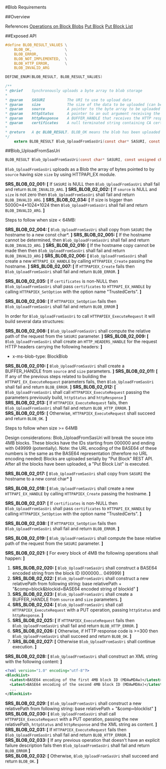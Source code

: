 #Blob Requirements

##Overview

References
[Operations on Block Blobs](https://msdn.microsoft.com/en-us/library/azure/ee691974.aspx)
[Put Block](https://msdn.microsoft.com/en-us/library/azure/dd135726.aspx)
[Put Block List](https://msdn.microsoft.com/en-us/library/azure/dd179467.aspx)

##Exposed API
```c
#define BLOB_RESULT_VALUES \
    BLOB_OK,               \
    BLOB_ERROR,            \
    BLOB_NOT_IMPLEMENTED,  \
    BLOB_HTTP_ERROR,       \
    BLOB_INVALID_ARG    

DEFINE_ENUM(BLOB_RESULT, BLOB_RESULT_VALUES)
    
/**
* @brief	Synchronously uploads a byte array to blob storage
*
* @param	SASURI	        The URI to use to upload data
* @param	size		    The size of the data to be uploaded (can be 0)
* @param	source		    A pointer to the byte array to be uploaded (can be NULL, but then size needs to be zero)
* @param    httpStatus      A pointer to an out argument receiving the HTTP status (available only when the return value is BLOB_OK)
* @param    httpResponse    A BUFFER_HANDLE that receives the HTTP response from the server (available only when the return value is BLOB_OK)
* @param    certificates    A null terminated string containing CA certificates to be used
*
* @return	A @c BLOB_RESULT. BLOB_OK means the blob has been uploaded successfully. Any other value indicates an error
*/
    extern BLOB_RESULT Blob_UploadFromSasUri(const char* SASURI, const unsigned char* source, size_t size, const unsigned int* httpStatus, BUFFER_HANDLE httpResponse);
```

##Blob_UploadFromSasUri 
```c
BLOB_RESULT Blob_UploadFromSasUri(const char* SASURI, const unsigned char* source, size_t size, const unsigned int* httpStatus, BUFFER_HANDLE httpResponse, const char* certificates)
```
`Blob_UploadFromSasUri` uploads as a Blob the array of bytes pointed to by `source` having size `size` by using HTTPAPI_EX module.

**SRS_BLOB_02_001: [** If `SASURI` is NULL then `Blob_UploadFromSasUri` shall fail and return `BLOB_INVALID_ARG`. **]**
**SRS_BLOB_02_002: [** If `source` is NULL and `size` is not zero then `Blob_UploadFromSasUri` shall fail and return `BLOB_INVALID_ARG`. **]**
**SRS_BLOB_02_034: [** If size is bigger than 50000\*4\*1024\*1024 then `Blob_UploadFromSasUri` shall fail and return `BLOB_INVALID_ARG`. **]**

Steps to follow when size < 64MB:

**SRS_BLOB_02_004: [** `Blob_UploadFromSasUri` shall copy from `SASURI` the hostname to a new const char\*. **]** 
**SRS_BLOB_02_005: [** If the hostname cannot be determined, then `Blob_UploadFromSasUri` shall fail and return `BLOB_INVALID_ARG`. **]**
**SRS_BLOB_02_016: [** If the hostname copy cannot be made then then `Blob_UploadFromSasUri` shall fail and return ``BLOB_INVALID_ARG`` **]**
**SRS_BLOB_02_006: [** `Blob_UploadFromSasUri` shall create a new `HTTPAPI_EX_HANDLE` by calling `HTTPAPIEX_Create` passing the hostname. **]**
**SRS_BLOB_02_007: [** If `HTTPAPIEX_Create` fails then `Blob_UploadFromSasUri` shall fail and return `BLOB_ERROR`. **]**

**SRS_BLOB_02_035: [** If `certificates` is non-NULL then `Blob_UploadFromSasUri` shall pass `certificates` to `HTTPAPI_EX_HANDLE` by calling `HTTPAPIEX_SetOption` with the option name "TrustedCerts". **]**

**SRS_BLOB_02_036: [** If `HTTPAPIEX_SetOption` fails then `Blob_UploadFromSasUri` shall fail and return `BLOB_ERROR` **]**

In order for `Blob_UploadFromSasUri` to call `HTTPAPIEX_ExecuteRequest` it will build several data structures:

**SRS_BLOB_02_008: [** `Blob_UploadFromSasUri` shall compute the relative path of the request from the `SASURI` parameter. **]**
**SRS_BLOB_02_009: [** `Blob_UploadFromSasUri` shall create an `HTTP_HEADERS_HANDLE` for the request HTTP headers carrying the following headers: **]**
- x-ms-blob-type: BlockBlob

**SRS_BLOB_02_010: [** `Blob_UploadFromSasUri` shall create a BUFFER_HANDLE from `source` and `size` parameters. **]**
**SRS_BLOB_02_011: [** If any of the previous steps related to building the `HTTPAPI_EX_ExecuteRequest` parameters fails, then `Blob_UploadFromSasUri` shall fail and return `BLOB_ERROR`. **]**
**SRS_BLOB_02_012: [** `Blob_UploadFromSasUri` shall call `HTTPAPIEX_ExecuteRequest` passing the parameters previously build, `httpStatus` and `httpResponse` **]**
**SRS_BLOB_02_013: [** If `HTTPAPIEX_ExecuteRequest` fails, then `Blob_UploadFromSasUri` shall fail and return `BLOB_HTTP_ERROR`. **]**
**SRS_BLOB_02_015: [** Otherwise, `HTTPAPIEX_ExecuteRequest` shall succeed and return `BLOB_OK`. **]**

Steps to follow when size >= 64MB

Design considerations: Blob_UploadFromSasUri will break the souce into 4MB blocks.
These blocks have the IDs starting from 000000 and ending with 049999 (potentially). 
    Note: the URL encoding of the BASE64 of these numbers is the same as the BASE64 representation (therefore no URL encoding needed)
Blocks are uploaded serially by "Put Block" REST API. After all the blocks have been uploaded, a "Put Block List" is executed.

**SRS_BLOB_02_017: [** `Blob_UploadFromSasUri` shall copy from `SASURI` the hostname to a new const char\* **]**

**SRS_BLOB_02_018: [** `Blob_UploadFromSasUri` shall create a new `HTTPAPI_EX_HANDLE` by calling `HTTPAPIEX_Create` passing the hostname. **]**

**SRS_BLOB_02_037: [** If `certificates` is non-NULL then `Blob_UploadFromSasUri` shall pass `certificates` to `HTTPAPI_EX_HANDLE` by calling `HTTPAPIEX_SetOption` with the option name "TrustedCerts". **]**

**SRS_BLOB_02_038: [** If `HTTPAPIEX_SetOption` fails then `Blob_UploadFromSasUri` shall fail and return `BLOB_ERROR`. **]**

**SRS_BLOB_02_019: [** `Blob_UploadFromSasUri` shall compute the base relative path of the request from the `SASURI` parameter. **]**
 
**SRS_BLOB_02_021: [** For every block of 4MB the following operations shall happen: **]**
  
1. **SRS_BLOB_02_020: [** `Blob_UploadFromSasUri` shall construct a BASE64 encoded string from the block ID (000000... 049999) **]**
2. **SRS_BLOB_02_022: [** `Blob_UploadFromSasUri` shall construct a new relativePath from following string: base relativePath + "&comp=block&blockid=BASE64 encoded string of blockId" **]**
3. **SRS_BLOB_02_023: [** `Blob_UploadFromSasUri` shall create a BUFFER_HANDLE from `source` and `size` parameters. **]**
4. **SRS_BLOB_02_024: [** `Blob_UploadFromSasUri` shall call `HTTPAPIEX_ExecuteRequest` with a PUT operation, passing `httpStatus` and `httpResponse`. **]**
5. **SRS_BLOB_02_025: [** If `HTTPAPIEX_ExecuteRequest` fails then `Blob_UploadFromSasUri` shall fail and return `BLOB_HTTP_ERROR`. **]**
6. **SRS_BLOB_02_026: [** Otherwise, if HTTP response code is >=300 then `Blob_UploadFromSasUri` shall succeed and return `BLOB_OK`. **]**
7. **SRS_BLOB_02_027: [** Otherwise `Blob_UploadFromSasUri` shall continue execution. **]**

**SRS_BLOB_02_028: [** `Blob_UploadFromSasUri` shall construct an XML string with the following content: **]**
```xml
<?xml version="1.0" encoding="utf-8"?>
<BlockList>
  <Latest>BASE64 encoding of the first 4MB block ID (MDAwMDAw)</Latest>
  <Latest>BASE64 encoding of the second 4MB block ID (MDAwMDAx)</Latest>
  ...
</BlockList>
```

**SRS_BLOB_02_029: [** `Blob_UploadFromSasUri` shall construct a new relativePath from following string: base relativePath + "&comp=blocklist" **]**
**SRS_BLOB_02_030: [** `Blob_UploadFromSasUri` shall call `HTTPAPIEX_ExecuteRequest` with a PUT operation, passing the new relativePath, `httpStatus` and `httpResponse` and the XML string as content. **]**
**SRS_BLOB_02_031: [** If `HTTPAPIEX_ExecuteRequest` fails then `Blob_UploadFromSasUri` shall fail and return `BLOB_HTTP_ERROR`. **]**
**SRS_BLOB_02_033: [** If any previous operation that doesn't have an explicit failure description fails then `Blob_UploadFromSasUri` shall fail and return `BLOB_ERROR` **]**  
**SRS_BLOB_02_032: [** Otherwise, `Blob_UploadFromSasUri` shall succeed and return `BLOB_OK`. **]**